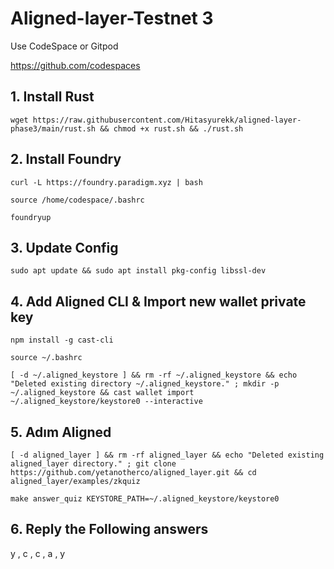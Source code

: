 # Aligned-layer-Testnet 3

Use CodeSpace or Gitpod

https://github.com/codespaces

## 1. Install Rust

```
wget https://raw.githubusercontent.com/Hitasyurekk/aligned-layer-phase3/main/rust.sh && chmod +x rust.sh && ./rust.sh
```

## 2. Install Foundry
```
curl -L https://foundry.paradigm.xyz | bash

```

```
source /home/codespace/.bashrc
```
```
foundryup
```

## 3. Update Config 
```
sudo apt update && sudo apt install pkg-config libssl-dev
```

## 4. Add Aligned CLI & Import new wallet private key 
```
npm install -g cast-cli
```
```
source ~/.bashrc
```
```
[ -d ~/.aligned_keystore ] && rm -rf ~/.aligned_keystore && echo "Deleted existing directory ~/.aligned_keystore." ; mkdir -p ~/.aligned_keystore && cast wallet import ~/.aligned_keystore/keystore0 --interactive
```

## 5. Adım Aligned 
```
[ -d aligned_layer ] && rm -rf aligned_layer && echo "Deleted existing aligned_layer directory." ; git clone https://github.com/yetanotherco/aligned_layer.git && cd aligned_layer/examples/zkquiz
```
```
make answer_quiz KEYSTORE_PATH=~/.aligned_keystore/keystore0
```

## 6. Reply the Following answers

y , c , c , a , y



